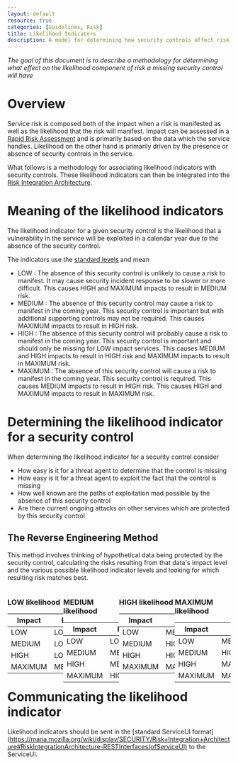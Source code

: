 ```yaml
---
layout: default
resource: true
categories: [Guidelines, Risk]
title: Likelihood Indicators
description: A model for determining how security controls affect risk
---
```


*The goal of this document is to describe a methodology for determining what
effect on the likelihood component of risk a missing security control will have*

# Overview

Service risk is composed both of the impact when a risk is manifested as well as
the likelihood that the risk will manifest. Impact can be assessed in a
[Rapid Risk Assessment](https://wiki.mozilla.org/Security/Risk_management/Rapid_Risk_Assessment#Recording_risk_impacts)
and is primarily based on the data which the service handles.
Likelihood on the other hand is primarily driven by the presence or absence of
security controls in the service.

What follows is a methodology for associating likelihood indicators with
security controls. These likelihood indicators can then be integrated into the
[Risk Integration Architecture](https://mana.mozilla.org/wiki/display/SECURITY/Risk+Integration+Architecture).

# Meaning of the likelihood indicators

The likelihood indicator for a given security control is the likelihood that
a vulnerability in the service will be exploited in a calendar year due to the absence of the
security control.

The indicators use the [standard levels](https://wiki.mozilla.org/Security/Standard_Levels)
and mean
* LOW : The absence of this security control is unlikely to cause a risk to
  manifest. It may cause security incident response to be slower or more
  difficult. This causes HIGH and MAXIMUM impacts to result in MEDIUM risk.
* MEDIUM : The absence of this security control may cause a risk to manifest in
  the coming year. This security control is important but with additional
  supporting controls may not be required. This causes MAXIMUM impacts to
  result in HIGH risk.
* HIGH : The absence of this security control will probably cause a risk to
  manifest in the coming year. This security control is important and should
  only be missing for LOW impact services. This causes MEDIUM and HIGH impacts
  to result in HIGH risk and MAXIMUM impacts to result in MAXIMUM
  risk.
* MAXIMUM : The absence of this security control will cause a risk to manifest
  in the coming year. This security control is required. This causes MEDIUM 
  impacts to result in HIGH risk. This causes HIGH and MAXIMUM impacts to result
  in MAXIMUM risk.

# Determining the likelihood indicator for a security control

When determining the likelihood indicator for a security control consider

* How easy is it for a threat agent to determine that the control is missing
* How easy is it for a threat agent to exploit the fact that the control is
  missing
* How well known are the paths of exploitation mad possible by the absence of
  this security control
* Are there current ongoing attacks on other services which are protected by
  this security control

## The Reverse Engineering Method

This method involves thinking of hypothetical data being protected by the
security control, calculating the risks resulting from that data's impact level
and the various possible likelihood indicator levels and looking for which
resulting risk matches best.

<div style="float:left; width: 25%;">

### LOW likelihood

| Impact  | Risk   |
| ------- | ------ |
| LOW     | LOW    |
| MEDIUM  | LOW    |
| HIGH    | LOW    |
| MAXIMUM | MEDIUM |

</div><div style="float:left; width: 25%;">

### MEDIUM likelihood

| Impact  | Risk   |
| ------- | ------ |
| LOW     | LOW    |
| MEDIUM  | MEDIUM |
| HIGH    | MEDIUM |
| MAXIMUM | HIGH   |
</div><div style="float:left; width: 25%;">

### HIGH likelihood

| Impact  | Risk    |
| ------- | ------- |
| LOW     | MEDIUM  |
| MEDIUM  | HIGH    |
| HIGH    | HIGH    |
| MAXIMUM | MAXIMUM |
</div><div style="float:left; width: 25%;">

### MAXIMUM likelihood

| Impact  | Risk    |
| ------- | ------- |
| LOW     | MEDIUM  |
| MEDIUM  | HIGH    |
| HIGH    | MAXIMUM |
| MAXIMUM | MAXIMUM |
</div>

# Communicating the likelihood indicator

Likelihood indicators should be sent in the 
[standard ServiceUI format](https://mana.mozilla.org/wiki/display/SECURITY/Risk+Integration+Architecture#RiskIntegrationArchitecture-RESTInterfaces(ofServiceUI)
to the ServiceUI.

